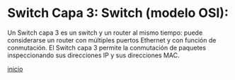 # Switch Capa 3: Switch (modelo OSI):
Un Switch capa 3 es un switch y un router al mismo tiempo: puede considerarse un router con múltiples puertos Ethernet y con función de conmutación. El Switch capa 3 permite la conmutación de paquetes inspeccionando sus direcciones IP y sus direcciones MAC.

[inicio](../README.md)
